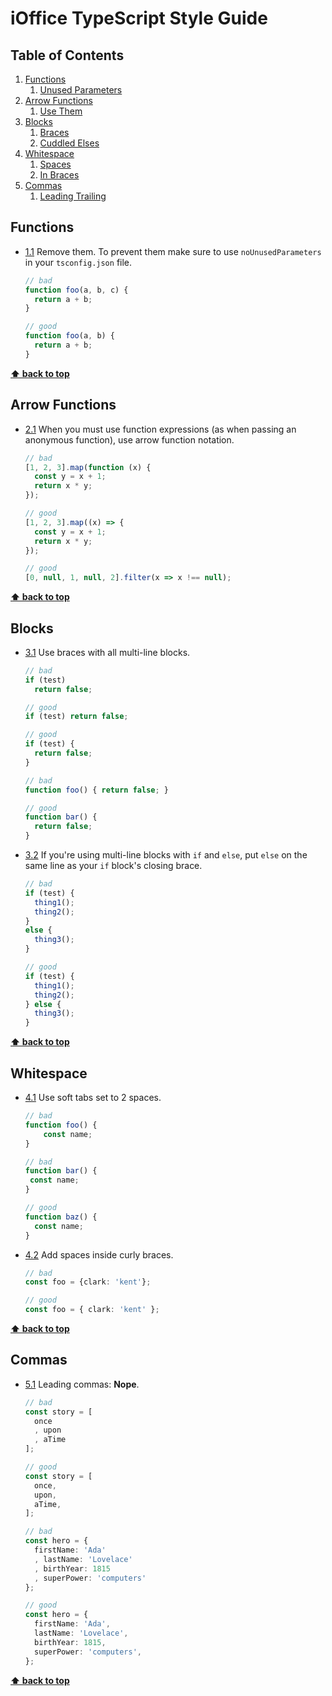 <!-- THIS IS AN AUTO-GENERATED FILE - DO NOT MODIFY MANUALLY -->
# iOffice TypeScript Style Guide

## Table of Contents

  1. [Functions](#functions)
      1. [Unused Parameters](#functions--unused-parameters)
  2. [Arrow Functions](#arrows)
      1. [Use Them](#arrows--use-them)
  3. [Blocks](#blocks)
      1. [Braces](#blocks--braces)
      2. [Cuddled Elses](#blocks--cuddled-elses)
  4. [Whitespace](#whitespace)
      1. [Spaces](#whitespace--spaces)
      2. [In Braces](#whitespace--in-braces)
  5. [Commas](#commas)
      1. [Leading Trailing](#commas--leading-trailing)

## Functions

  <a name="#functions--unused-parameters"></a><a name="1.1"></a>
  - [1.1](#functions--unused-parameters) Remove them. To prevent them make sure to use `noUnusedParameters` in your
    `tsconfig.json` file.

    ```ts
    // bad
    function foo(a, b, c) {
      return a + b;
    }
    
    // good
    function foo(a, b) {
      return a + b;
    }
    ```

**[⬆ back to top](#table-of-contents)**

## Arrow Functions

  <a name="#arrows--use-them"></a><a name="2.1"></a>
  - [2.1](#arrows--use-them) When you must use function expressions (as when passing an anonymous function), use arrow
    function notation.

    ```ts
    // bad
    [1, 2, 3].map(function (x) {
      const y = x + 1;
      return x * y;
    });
    
    // good
    [1, 2, 3].map((x) => {
      const y = x + 1;
      return x * y;
    });
    ```

    ```ts
    // good
    [0, null, 1, null, 2].filter(x => x !== null);
    ```

**[⬆ back to top](#table-of-contents)**

## Blocks

  <a name="#blocks--braces"></a><a name="3.1"></a>
  - [3.1](#blocks--braces) Use braces with all multi-line blocks.

    ```ts
    // bad
    if (test)
      return false;
    
    // good
    if (test) return false;
    
    // good
    if (test) {
      return false;
    }
    
    // bad
    function foo() { return false; }
    
    // good
    function bar() {
      return false;
    }
    ```

  <a name="#blocks--cuddled-elses"></a><a name="3.2"></a>
  - [3.2](#blocks--cuddled-elses) If you're using multi-line blocks with `if` and `else`, put `else` on the same line as
    your `if` block's closing brace.

    ```ts
    // bad
    if (test) {
      thing1();
      thing2();
    }
    else {
      thing3();
    }
    
    // good
    if (test) {
      thing1();
      thing2();
    } else {
      thing3();
    }
    ```

**[⬆ back to top](#table-of-contents)**

## Whitespace

  <a name="#whitespace--spaces"></a><a name="4.1"></a>
  - [4.1](#whitespace--spaces) Use soft tabs set to 2 spaces.

    ```ts
    // bad
    function foo() {
        const name;
    }
    
    // bad
    function bar() {
     const name;
    }
    
    // good
    function baz() {
      const name;
    }
    ```

  <a name="#whitespace--in-braces"></a><a name="4.2"></a>
  - [4.2](#whitespace--in-braces) Add spaces inside curly braces.

    ```ts
    // bad
    const foo = {clark: 'kent'};
    
    // good
    const foo = { clark: 'kent' };
    ```

**[⬆ back to top](#table-of-contents)**

## Commas

  <a name="#commas--leading-trailing"></a><a name="5.1"></a>
  - [5.1](#commas--leading-trailing) Leading commas: **Nope**.

    ```ts
    // bad
    const story = [
      once
      , upon
      , aTime
    ];
    
    // good
    const story = [
      once,
      upon,
      aTime,
    ];
    
    // bad
    const hero = {
      firstName: 'Ada'
      , lastName: 'Lovelace'
      , birthYear: 1815
      , superPower: 'computers'
    };
    
    // good
    const hero = {
      firstName: 'Ada',
      lastName: 'Lovelace',
      birthYear: 1815,
      superPower: 'computers',
    };
    ```

**[⬆ back to top](#table-of-contents)**
